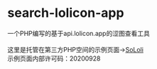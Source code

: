 # search-lolicon-app
一个PHP编写的基于api.lolicon.app的涩图查看工具<br><br>
这里是托管在第三方PHP空间的示例页面->[SoLoli](http://sololi.moeloli.cyou/)<br>
示例页面内部许可码：20200928
